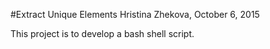 #Extract Unique Elements
Hristina Zhekova, October 6, 2015

This project is to develop a bash shell script.
